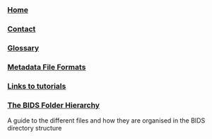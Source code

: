 ### [Home](https://github.com/INCF/bids-starter-kit/wiki)
### [Contact](Contact)
### [Glossary](Glossary)
### [Metadata File Formats](Metadata-file-formats)
### [Links to tutorials](Tutorials)
### [The BIDS Folder Hierarchy](The-BIDS-folder-hierarchy)
A guide to the different files and how they are organised in the BIDS directory structure
